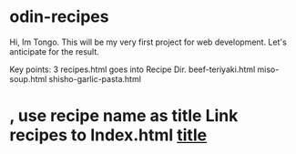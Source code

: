 # odin-recipes
Hi, Im Tongo. This will be my very first project for web development. 
Let's anticipate for the result. 

Key points:
    3 recipes.html goes into Recipe Dir. 
        beef-teriyaki.html
        miso-soup.html
        shisho-garlic-pasta.html
    <h1>, use recipe name as title 
    Link recipes to Index.html <a href=""> title </a>

